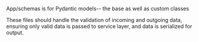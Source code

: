 App/schemas is for Pydantic models-- the base as well as custom classes

These files should handle the validation of incoming and outgoing data, ensuring only valid data is passed to service layer, and data is serialized for output. 